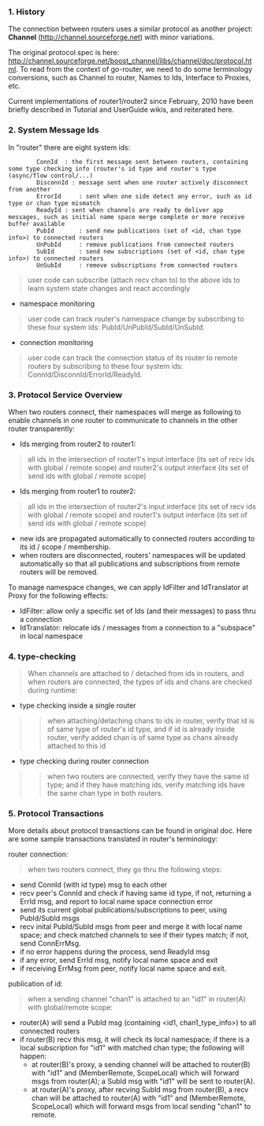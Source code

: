 ### 1. History ###
The connection between routers uses a similar protocol as another project: **Channel** (http://channel.sourceforge.net) with minor variations.

The original protocol spec is here: http://channel.sourceforge.net/boost_channel/libs/channel/doc/protocol.html. To read from the context of go-router, we need to do some terminology conversions, such as Channel to router, Names to Ids, Interface to Proxies, etc.

Current implementations of router1/router2 since February, 2010 have been briefly described in Tutorial and UserGuide wikis, and reiterated here.

### 2. System Message Ids ###

In "router" there are eight system ids:
```
        ConnId	: the first message sent between routers, containing some type checking info (router's id type and router's type (async/flow control/...)
        DisconnId : message sent when one router actively disconnect from another
        ErrorId     : sent when one side detect any error, such as id type or chan type mismatch
        ReadyId	: sent when channels are ready to deliver app messages, such as initial name space merge complete or more receive buffer available
        PubId		: send new publications (set of <id, chan type info>) to connected routers
        UnPubId		: remove publications from connected routers
        SubId		: send new subscriptions (set of <id, chan type info>) to connected routers
        UnSubId		: remove subscriptions from connected routers
```
> user code can subscribe (attach recv chan to) to the above ids to learn system state changes and react accordingly

  * namespace monitoring

> user code can track router's namespace change by subscribing to these four system ids: PubId/UnPubId/SubId/UnSubId.

  * connection monitoring

> user code can track the connection status of its router to remote routers by subscribing to these four system ids: ConnId/DisconnId/ErrorId/ReadyId.

### 3. Protocol Service Overview ###

When two routers connect, their namespaces will merge as following to enable channels in one router to communicate to channels in the other router transparently:

  * Ids merging from router2 to router1:

> all ids in the intersection of router1's input interface (its set of recv ids with global / remote scope) and router2's output interface (its set of send ids with global / remote scope)

  * Ids merging from router1 to router2:

> all ids in the intersection of router2's input interface (its set of recv ids with global / remote scope) and router1's output interface (its set of send ids with global / remote scope)

  * new ids are propagated automatically to connected routers according to its id / scope / membership.
  * when routers are disconnected, routers' namespaces will be updated automatically so that all publications and subscriptions from remote routers will be removed.

To manage namespace changes, we can apply IdFilter and IdTranslator at Proxy for the following effects:

  * IdFilter: allow only a specific set of Ids (and their messages) to pass thru a connection
  * IdTranslator: relocate ids / messages from a connection to a "subspace" in local namespace

### 4. type-checking ###
> When channels are attached to / detached from ids in routers, and when routers are connected, the types of ids and chans are checked during runtime:
  * type checking inside a single router
> > when attaching/detaching chans to ids in router, verify that id is of same type of router's id type, and if id is already inside router, verify added chan is of same type as chans already attached to this id
  * type checking during router connection
> > when two routers are connected, verify they have the same id type; and if they have matching ids, verify matching ids have the same chan type in both routers.

### 5. Protocol Transactions ###

More details about protocol transactions can be found in original doc. Here are some sample transactions translated in router's terminology:

router connection:

> when two routers connect, they go thru the following steps:
  * send ConnId (with id type) msg to each other
  * recv peer's ConnId and check if having same id type, if not, returning a ErrId msg, and report to local name space connection error
  * send its current global publications/subscriptions to peer, using PubId/SubId msgs
  * recv inital PubId/SubId msgs from peer and merge it with local name space; and check matched channels to see if their types match; if not, send ConnErrMsg.
  * if no error happens during the process, send ReadyId msg
  * if any error, send ErrId msg, notify local name space and exit
  * if receiving ErrMsg from peer, notify local name space and exit.

publication of id:
> when a sending channel "chan1" is attached to an "id1" in router(A) with global/remote scope:
  * router(A) will send a PubId msg (containing <id1, chan1\_type\_info>) to all connected routers
  * if router(B) recv this msg, it will check its local namespace; if there is a local subscription for "id1" with matched chan type; the following will happen:
    * at router(B)'s proxy, a sending channel will be attached to router(B) with "id1" and (MemberRemote, ScopeLocal) which will forward msgs from router(A); a SubId msg with "id1" will be sent to router(A).
    * at router(A)'s proxy, after recving SubId msg from router(B), a recv chan will be attached to router(A) with "id1" and (MemberRemote, ScopeLocal) which will forward msgs from local sending "chan1" to remote.